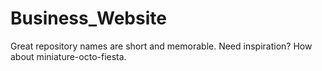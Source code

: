 # Business_Website
Great repository names are short and memorable. Need inspiration? How about miniature-octo-fiesta.

